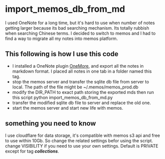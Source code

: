 # import_memos_db_from_md
I used OneNote for a long time, but it's hard to use when number of notes getting larger because its bad searching mechanism. Its totally rubbish when searching Chinese terms. I decided to switch to memos and I had to find a way to migrate all my notes into memos platform. 

## This following is how I use this code

- I installed a OneNote plugin [OneMore](https://onemoreaddin.com/), and export all the notes in markdown format. I placed all notes in one tab in a folder named this tag. 
- stop the memos server and transfer the sqlite db file from server to local. The path of the file might be ~/.memos/memos_prod.db
- modify the DIR_PATH to exact path storing the exported mds then run this script python import_memos_db_from_md.py
- transfer the modified sqlite db file to server and replace the old one.
- start the memos server and start new life with memos.

## something you need to know

I use cloudflare for data storage, it's compatible with memos s3 api and free to use within 10Gb. So change the related settings befor using the script.
change VISIBILITY if you need to use your own settings. Default is PRIVATE except for tag ***collections***.